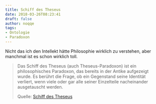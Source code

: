 ```yaml
---
title: Schiff des Theseus
date: 2018-03-26T08:23:41
draft: false
author: noqqe
tags:
- Ontologie
- Paradoxon
---
```


Nicht das ich den Intellekt hätte Philosophie wirklich zu verstehen, aber
manchmal ist es schon wirklich toll.

> Das Schiff des Theseus (auch Theseus-Paradoxon) ist ein philosophisches
> Paradoxon, das bereits in der Antike aufgezeigt wurde. Es berührt die Frage,
> ob ein Gegenstand seine Identität verliert, wenn viele oder gar alle seiner
> Einzelteile nacheinander ausgetauscht werden.
>
> Quelle: [Schiff des Theseus](https://de.wikipedia.org/wiki/Schiff_des_Theseus)